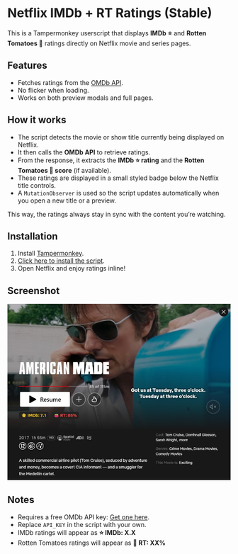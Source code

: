 # Netflix IMDb + RT Ratings (Stable)

This is a Tampermonkey userscript that displays **IMDb ⭐** and **Rotten Tomatoes 🍅** ratings directly on Netflix movie and series pages.

## Features
- Fetches ratings from the [OMDb API](https://omdbapi.com).
- No flicker when loading.
- Works on both preview modals and full pages.

## How it works
- The script detects the movie or show title currently being displayed on Netflix.  
- It then calls the **OMDb API** to retrieve ratings.  
- From the response, it extracts the **IMDb ⭐ rating** and the **Rotten Tomatoes 🍅 score** (if available).  
- These ratings are displayed in a small styled badge below the Netflix title controls.  
- A `MutationObserver` is used so the script updates automatically when you open a new title or a preview.

This way, the ratings always stay in sync with the content you’re watching.

## Installation
1. Install [Tampermonkey](https://www.tampermonkey.net/).
2. [Click here to install the script](https://github.com/YOUR_USERNAME/netflix-imdb-rt-ratings/raw/main/netflix-imdb-rt-ratings.user.js).
3. Open Netflix and enjoy ratings inline!

## Screenshot
![Preview](Screenshot_2.jpg)

## Notes
- Requires a free OMDb API key: [Get one here](https://www.omdbapi.com/apikey.aspx).
- Replace `API_KEY` in the script with your own.
- IMDb ratings will appear as **⭐ IMDb: X.X**
- Rotten Tomatoes ratings will appear as **🍅 RT: XX%**
